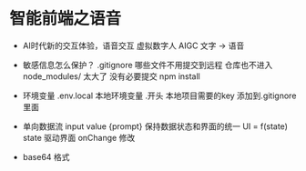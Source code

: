 # 智能前端之语音

- AI时代新的交互体验，语音交互
  虚拟数字人 AIGC 文字 -> 语音
  
- 敏感信息怎么保护？
  .gitignore 哪些文件不用提交到远程 仓库也不进入
  node_modules/ 太大了 没有必要提交 npm install

- 环境变量
  .env.local 本地环境变量 .开头 本地项目需要的key
  添加到.gitignore 里面

- 单向数据流
  input value {prompt}
  保持数据状态和界面的统一
  UI = f(state) state 驱动界面
  onChange 修改

- base64 格式